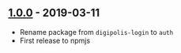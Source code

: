 
[1.0.0]: https://github.com/digipolisantwerp/auth_service_nodejs/tree/v1.0.0
## [1.0.0] - 2019-03-11
- Rename package from `digipolis-login` to `auth`
- First release to npmjs
